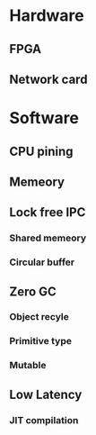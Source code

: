# Hardware
## FPGA
## Network card
# Software
## CPU pining
## Memeory
## Lock free IPC
### Shared memeory
### Circular buffer
## Zero GC
### Object recyle
### Primitive type
### Mutable
## Low Latency
### JIT compilation